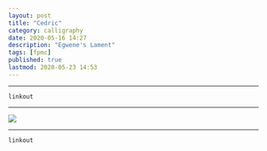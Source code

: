 ```yaml
---
layout: post
title: "Cedric"
category: calligraphy
date: 2020-05-16 14:27
description: "Egwene's Lament"
tags: [fpmc]
published: true
lastmod: 2020-05-23 14:53
---
```


*****

`linkout`

*****

<img src="{{ site.url }}/assets/img/ca15.jpg" />


*****
`linkout`
